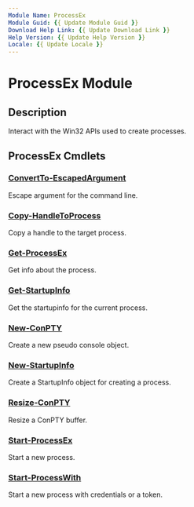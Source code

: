 ```yaml
---
Module Name: ProcessEx
Module Guid: {{ Update Module Guid }}
Download Help Link: {{ Update Download Link }}
Help Version: {{ Update Help Version }}
Locale: {{ Update Locale }}
---
```


# ProcessEx Module
## Description
Interact with the Win32 APIs used to create processes.

## ProcessEx Cmdlets
### [ConvertTo-EscapedArgument](ConvertTo-EscapedArgument.md)
Escape argument for the command line.

### [Copy-HandleToProcess](Copy-HandleToProcess.md)
Copy a handle to the target process.

### [Get-ProcessEx](Get-ProcessEx.md)
Get info about the process.

### [Get-StartupInfo](Get-StartupInfo.md)
Get the startupinfo for the current process.

### [New-ConPTY](New-ConPTY.md)
Create a new pseudo console object.

### [New-StartupInfo](New-StartupInfo.md)
Create a StartupInfo object for creating a process.

### [Resize-ConPTY](Resize-ConPTY.md)
Resize a ConPTY buffer.

### [Start-ProcessEx](Start-ProcessEx.md)
Start a new process.

### [Start-ProcessWith](Start-ProcessWith.md)
Start a new process with credentials or a token.

